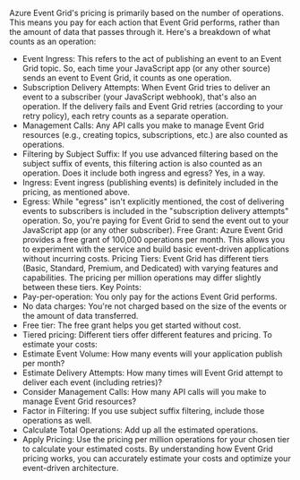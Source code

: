 Azure Event Grid's pricing is primarily based on the number of operations. This means you pay for each action that Event Grid performs, rather than the amount of data that passes through it.
Here's a breakdown of what counts as an operation:
 * Event Ingress: This refers to the act of publishing an event to an Event Grid topic. So, each time your JavaScript app (or any other source) sends an event to Event Grid, it counts as one operation.
 * Subscription Delivery Attempts: When Event Grid tries to deliver an event to a subscriber (your JavaScript webhook), that's also an operation. If the delivery fails and Event Grid retries (according to your retry policy), each retry counts as a separate operation.
 * Management Calls: Any API calls you make to manage Event Grid resources (e.g., creating topics, subscriptions, etc.) are also counted as operations.
 * Filtering by Subject Suffix: If you use advanced filtering based on the subject suffix of events, this filtering action is also counted as an operation.
Does it include both ingress and egress?
Yes, in a way.
 * Ingress: Event ingress (publishing events) is definitely included in the pricing, as mentioned above.
 * Egress: While "egress" isn't explicitly mentioned, the cost of delivering events to subscribers is included in the "subscription delivery attempts" operation. So, you're paying for Event Grid to send the event out to your JavaScript app (or any other subscriber).
Free Grant:
Azure Event Grid provides a free grant of 100,000 operations per month. This allows you to experiment with the service and build basic event-driven applications without incurring costs.
Pricing Tiers:
Event Grid has different tiers (Basic, Standard, Premium, and Dedicated) with varying features and capabilities. The pricing per million operations may differ slightly between these tiers.
Key Points:
 * Pay-per-operation: You only pay for the actions Event Grid performs.
 * No data charges: You're not charged based on the size of the events or the amount of data transferred.
 * Free tier: The free grant helps you get started without cost.
 * Tiered pricing: Different tiers offer different features and pricing.
To estimate your costs:
 * Estimate Event Volume: How many events will your application publish per month?
 * Estimate Delivery Attempts: How many times will Event Grid attempt to deliver each event (including retries)?
 * Consider Management Calls: How many API calls will you make to manage Event Grid resources?
 * Factor in Filtering: If you use subject suffix filtering, include those operations as well.
 * Calculate Total Operations: Add up all the estimated operations.
 * Apply Pricing: Use the pricing per million operations for your chosen tier to calculate your estimated costs.
By understanding how Event Grid pricing works, you can accurately estimate your costs and optimize your event-driven architecture.
